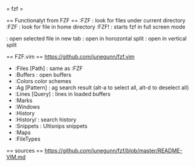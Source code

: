 = fzf =

== Functionalyt from FZF ==
:FZF   : look for files under current directory
:FZF   : look for file in home directory
:FZF!  : starts fzf in full screen mode

<c-t> : open selected file in new tab
<c-x> : open in horozontal split
<c-v> : open in vertical split


== FZF.vim ==
https://github.com/junegunn/fzf.vim
* :Files [Path] : same as :FZF
* :Buffers   : open buffers
* :Colors color schemes
* :Ag [Pattern] : ag search result (alt-a to select all, alt-d to deselect all)
* :Lines [Query] : lines in loaded buffers
* :Marks
* :Windows
* :History
* :History/   : search history
* :Snippets  : Ultisnips snippets
* :Maps
* :FileTypes



== sources ==
https://github.com/junegunn/fzf/blob/master/README-VIM.md
